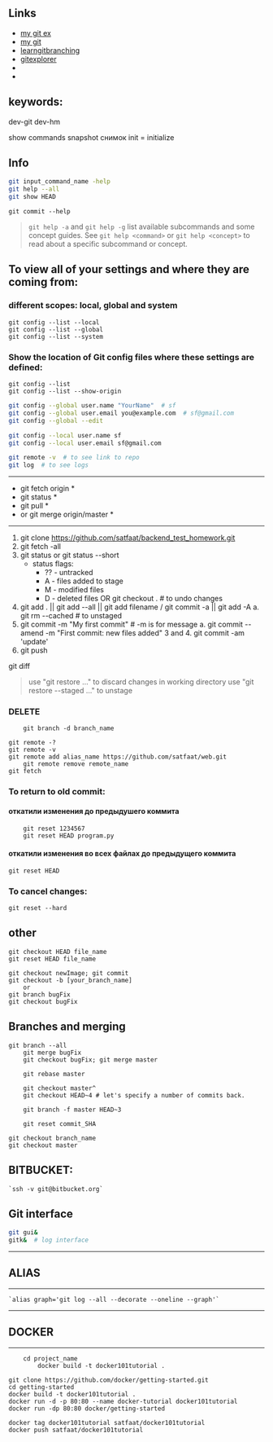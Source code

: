 
## Links
- [my git ex](https://your-account.github.io)
- [my git](https://github.com/satfaat/web.git)
- [learngitbranching](https://learngitbranching.js.org/?locale=ru_RU)
- [gitexplorer](https://gitexplorer.com/)
- [](docs.atlassian.com/bitbucketserver/docs-0610/Using+SSH+keys+to+secure+Git+operations)
- [](https://confluence.atlassian.com/bitbucketserver0610/creating-ssh-keys-989761219.html)


## keywords:
dev-git
dev-hm

show commands
snapshot снимок
init = initialize


## Info

```bash
git input_command_name -help
git help --all
git show HEAD
```

`git commit --help`
> `git help -a` and `git help -g` list available subcommands and some
> concept guides. See `git help <command>` or `git help <concept>`
> to read about a specific subcommand or concept.


## To view all of your settings and where they are coming from:

### different scopes: local, global and system
```
git config --list --local
git config --list --global
git config --list --system
```

### Show the location of Git config files where these settings are defined:
```
git config --list
git config --list --show-origin
```

```bash
git config --global user.name "YourName"  # sf
git config --global user.email you@example.com  # sf@gmail.com
git config --global --edit
```

```bash
git config --local user.name sf
git config --local user.email sf@gmail.com
```

```bash
git remote -v  # to see link to repo
git log  # to see logs 
```

********************************
* git fetch origin             *
* git status                   *
* git pull                     *
* 	or git merge origin/master *
********************************
	
1. git clone https://github.com/satfaat/backend_test_homework.git
2. git fetch -all
2. git status or git status --short
	- status flags:
		- ?? - untracked
		- A - files added to stage
		- M - modified files
		- D - deleted files
    OR git checkout .  # to undo changes 
3. git add . || git add --all || git add filename / git commit -a || git add -A
	a. git rm --cached <file> # to unstaged
4. git commit -m "My first commit"  # -m is for message
	a. git commit --amend -m "First commit: new files added"
3 and 4. git commit -am 'update'
5. git push
	
git diff	

> use "git restore <file>..." to discard changes in working directory
> use "git restore --staged <file>..." to unstage

### DELETE
```
	git branch -d branch_name

git remote -?
git remote -v
git remote add alias_name https://github.com/satfaat/web.git
	git remote remove remote_name
git fetch
```

### To return to old commit:
#### откатили изменения до предыдушего коммита
```
	git reset 1234567
	git reset HEAD program.py
```
#### откатили изменения во всех файлах до предыдущего коммита
`git reset HEAD`
	
### To cancel changes:
`git reset --hard`

## other

	git checkout HEAD file_name
	git reset HEAD file_name
	
	git checkout newImage; git commit
	git checkout -b [your_branch_name]
		or
	git branch bugFix
	git checkout bugFix

	
## Branches and merging
```
git branch --all
	git merge bugFix
	git checkout bugFix; git merge master
	
	git rebase master
	
	git checkout master^
	git checkout HEAD~4 # let's specify a number of commits back.
	
	git branch -f master HEAD~3
	
	git reset commit_SHA
```
```
git checkout branch_name
git checkout master
```
	
## BITBUCKET:
	`ssh -v git@bitbucket.org`


## Git interface

```bash
git gui&
gitk&  # log interface
```

*********
## ALIAS
*********
	`alias graph='git log --all --decorate --oneline --graph'`


**********
## DOCKER
**********
```
    cd project_name
		docker build -t docker101tutorial .

git clone https://github.com/docker/getting-started.git
cd getting-started
docker build -t docker101tutorial .
docker run -d -p 80:80 --name docker-tutorial docker101tutorial
docker run -dp 80:80 docker/getting-started

docker tag docker101tutorial satfaat/docker101tutorial
docker push satfaat/docker101tutorial
```
